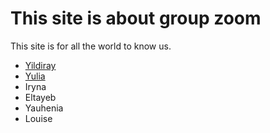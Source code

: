 # This site is about group zoom

This site is for all the world to know us.

- [Yildiray](./yildiray.md)
- [Yulia](./yulia.md)
- Iryna
- Eltayeb
- Yauhenia
- Louise